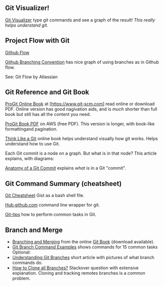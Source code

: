 ## Git Visualizer!

[Git Visualizer](http://git-school.github.io/visualizing-git) type git commands and see a graph of the result! *This really helps understand git*. 

## Project Flow with Git

[Github Flow](https://guides.github.com/introduction/flow/)

[Github Branching Convention](https://gist.github.com/digitaljhelms/4287848) has nice graph of using branches as in Github flow.

See: Git Flow by Atlassian

## Git Reference and Git Book

[ProGit Online Book](https://www.git-scm.com/book/en/v2) at [https://www.git-scm.com] read online or download PDF.  Online version has good nagivation aids, and is *much* shorter than full book but still has all the content you need.

[ProGit Book PDF](https://progit2.s3.amazonaws.com/en/2016-03-22-f3531/progit-en.1084.pdf) on AWS (free PDF).  This version is longer, with book-like formattingand pagination.

[Think Like a Git](http://think-like-a-git.net/) online book helps understand visually how git works.  Helps understand how to use Git.

Each Git commit is a node on a graph.  But what is in that node?  This article explains, with diagrams:

[Anatomy of a Git Commit](https://blog.thoughtram.io/git/2014/11/18/the-anatomy-of-a-git-commit.html) explains *what* is in a Git "commit".  

## Git Command Summary (cheatsheet)

[Git Cheatsheet](https://gist.github.com/raineorshine/5128563) Gist as a bash shell file.

[Hub.github.com](https://hub.github.com/) command line wrapper for git.

[Git-tips](https://github.com/git-tips/tips) how to perform common tasks in Git. 

## Branch and Merge

* [Branching and Merging](https://git-scm.com/book/en/v2/Git-Branching-Basic-Branching-and-Merging) from the online [Git Book](https://git-scm.com/book/) (download available).
* [Git Branch Command Examples](ttps://www.thegeekstuff.com/2017/06/git-branch/) shows commands for 15 common tasks
Optional:
* [Understanding Git Branches](https://www.sbf5.com/~cduan/technical/git/git-2.shtml) short article with pictures of what branch commands do.
* [How to Clone all Branches?](https://stackoverflow.com/questions/67699/how-to-clone-all-remote-branches-in-git) Stackover question with extensive explanation. Cloning and tracking remotes branches is a common problem.
